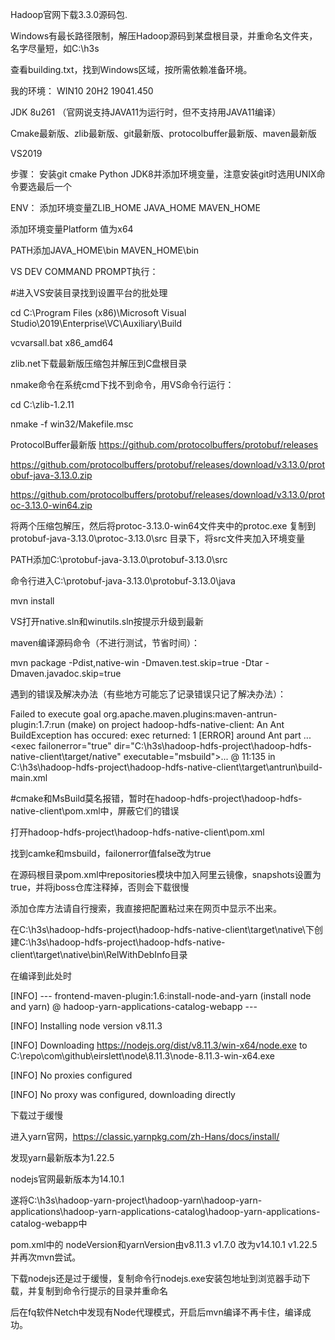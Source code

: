 Hadoop官网下载3.3.0源码包.

Windows有最长路径限制，解压Hadoop源码到某盘根目录，并重命名文件夹，名字尽量短，如C:\h3s

查看building.txt，找到Windows区域，按所需依赖准备环境。


我的环境：
WIN10 20H2 19041.450

JDK 8u261 （官网说支持JAVA11为运行时，但不支持用JAVA11编译）  

Cmake最新版、zlib最新版、git最新版、protocolbuffer最新版、maven最新版

VS2019


步骤：
安装git cmake Python JDK8并添加环境变量，注意安装git时选用UNIX命令要选最后一个

ENV：
添加环境变量ZLIB_HOME    JAVA_HOME      MAVEN_HOME

添加环境变量Platform  值为x64

PATH添加JAVA_HOME\bin      MAVEN_HOME\bin



VS DEV COMMAND PROMPT执行：

#进入VS安装目录找到设置平台的批处理

cd C:\Program Files (x86)\Microsoft Visual Studio\2019\Enterprise\VC\Auxiliary\Build

vcvarsall.bat x86_amd64





zlib.net下载最新版压缩包并解压到C盘根目录

nmake命令在系统cmd下找不到命令，用VS命令行运行：

cd C:\zlib-1.2.11

nmake -f win32/Makefile.msc 



ProtocolBuffer最新版
https://github.com/protocolbuffers/protobuf/releases

https://github.com/protocolbuffers/protobuf/releases/download/v3.13.0/protobuf-java-3.13.0.zip

https://github.com/protocolbuffers/protobuf/releases/download/v3.13.0/protoc-3.13.0-win64.zip

将两个压缩包解压，然后将protoc-3.13.0-win64文件夹中的protoc.exe 复制到 protobuf-java-3.13.0\protoc-3.13.0\src 目录下，将src文件夹加入环境变量

PATH添加C:\protobuf-java-3.13.0\protobuf-3.13.0\src

命令行进入C:\protobuf-java-3.13.0\protobuf-3.13.0\java

mvn install




VS打开native.sln和winutils.sln按提示升级到最新




maven编译源码命令（不进行测试，节省时间）：

mvn package -Pdist,native-win  -Dmaven.test.skip=true -Dtar -Dmaven.javadoc.skip=true



遇到的错误及解决办法（有些地方可能忘了记录错误只记了解决办法）：



Failed to execute goal org.apache.maven.plugins:maven-antrun-plugin:1.7:run (make) on project hadoop-hdfs-native-client: An Ant BuildException has occured: exec returned: 1
[ERROR] around Ant part ...<exec failοnerrοr="true" dir="C:\h3s\hadoop-hdfs-project\hadoop-hdfs-native-client\target/native" executable="msbuild">... @ 11:135 in C:\h3s\hadoop-hdfs-project\hadoop-hdfs-native-client\target\antrun\build-main.xml

#cmake和MsBuild莫名报错，暂时在hadoop-hdfs-project\hadoop-hdfs-native-client\pom.xml中，屏蔽它们的错误

打开hadoop-hdfs-project\hadoop-hdfs-native-client\pom.xml

找到camke和msbuild，failonerror值false改为true




在源码根目录pom.xml中repositories模块中加入阿里云镜像，snapshots设置为true，并将jboss仓库注释掉，否则会下载很慢

添加仓库方法请自行搜索，我直接把配置粘过来在网页中显示不出来。

在C:\h3s\hadoop-hdfs-project\hadoop-hdfs-native-client\target\native\下创建C:\h3s\hadoop-hdfs-project\hadoop-hdfs-native-client\target\native\bin\RelWithDebInfo目录



在编译到此处时

[INFO] --- frontend-maven-plugin:1.6:install-node-and-yarn (install node and yarn) @ hadoop-yarn-applications-catalog-webapp ---

[INFO] Installing node version v8.11.3

[INFO] Downloading https://nodejs.org/dist/v8.11.3/win-x64/node.exe to C:\repo\com\github\eirslett\node\8.11.3\node-8.11.3-win-x64.exe

[INFO] No proxies configured

[INFO] No proxy was configured, downloading directly

下载过于缓慢

进入yarn官网，https://classic.yarnpkg.com/zh-Hans/docs/install/ 

发现yarn最新版本为1.22.5

nodejs官网最新版本为14.10.1

遂将C:\h3s\hadoop-yarn-project\hadoop-yarn\hadoop-yarn-applications\hadoop-yarn-applications-catalog\hadoop-yarn-applications-catalog-webapp中

pom.xml中的 nodeVersion和yarnVersion由v8.11.3  v1.7.0 改为v14.10.1  v1.22.5并再次mvn尝试。


下载nodejs还是过于缓慢，复制命令行nodejs.exe安装包地址到浏览器手动下载，并复制到命令行提示的目录并重命名

后在fq软件Netch中发现有Node代理模式，开启后mvn编译不再卡住，编译成功。


